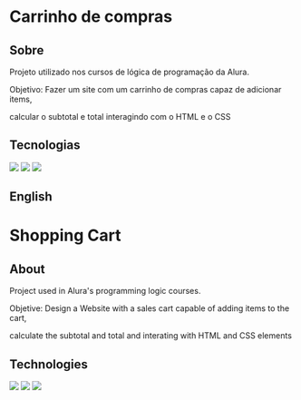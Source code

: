 <h1>Carrinho de compras</h1>

<h2>Sobre</h2>
<p>Projeto utilizado nos cursos de lógica de programação da Alura.<p>
<p>Objetivo: Fazer um site com um carrinho de compras capaz de adicionar items,<p>
<p>calcular o subtotal e total interagindo com o HTML e o CSS<p>

## Tecnologias
<div>
    <img src="https://img.shields.io/badge/HTML-239120?style=for-the-badge&logo=html5&logoColor=white">
    <img src="https://img.shields.io/badge/CSS-239120?&style=for-the-badge&logo=css3&logoColor=white">
    <img src="https://img.shields.io/badge/JavaScript-F7DF1E?style=for-the-badge&logo=javascript&logoColor=black">
</div>

## English

<h1>Shopping Cart</h1>

<h2>About</h2>
<p>Project used in Alura's programming logic courses.<p>
<p>Objetive: Design a Website with a sales cart capable of adding items to the cart,<p>
<p>calculate the subtotal and total and interating with HTML and CSS elements<p>

## Technologies
<div>
    <img src="https://img.shields.io/badge/HTML-239120?style=for-the-badge&logo=html5&logoColor=white">
    <img src="https://img.shields.io/badge/CSS-239120?&style=for-the-badge&logo=css3&logoColor=white">
    <img src="https://img.shields.io/badge/JavaScript-F7DF1E?style=for-the-badge&logo=javascript&logoColor=black">
</div>
